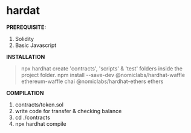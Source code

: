 # hardat

**PREREQUISITE:** <br/>
1. Solidity
2. Basic Javascript


**INSTALLATION**

> npx hardhat
> create 'contracts', 'scripts' & 'test' folders inside the project folder.
> npm install --save-dev @nomiclabs/hardhat-waffle ethereum-waffle chai @nomiclabs/hardhat-ethers ethers

**COMPILATION**

1. contracts/token.sol
2. write code for transfer & checking balance
3. cd ./contracts
4. npx hardhat compile

